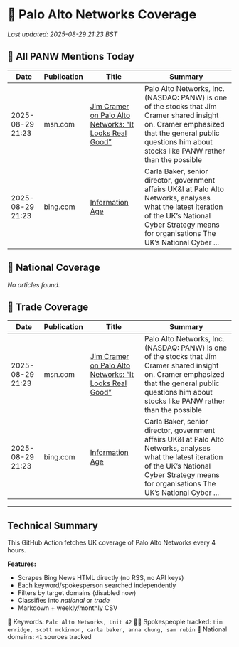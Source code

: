 # 🔐 Palo Alto Networks Coverage

_Last updated: 2025-08-29 21:23 BST_

## 📌 All PANW Mentions Today

| Date | Publication | Title | Summary |
|------|-------------|--------|---------|
| 2025-08-29 21:23 | msn.com | [Jim Cramer on Palo Alto Networks: “It Looks Real Good”](https://www.msn.com/en-us/money/markets/jim-cramer-on-palo-alto-networks-it-looks-real-good/ar-AA1LvahE?ocid=BingNewsVerp) | Palo Alto Networks, Inc. (NASDAQ: PANW) is one of the stocks that Jim Cramer shared insight on. Cramer emphasized that the general public questions him about stocks like PANW rather than the possible |
| 2025-08-29 21:23 | bing.com | [Information Age](https://www.bing.com/news/search?q=site%3awww.information-age.com&FORM=NWBCLM) | Carla Baker, senior director, government affairs UK&I at Palo Alto Networks, analyses what the latest iteration of the UK’s National Cyber Strategy means for organisations The UK’s National Cyber ... |

## 📰 National Coverage

_No articles found._

## 📘 Trade Coverage

| Date | Publication | Title | Summary |
|------|-------------|--------|---------|
| 2025-08-29 21:23 | msn.com | [Jim Cramer on Palo Alto Networks: “It Looks Real Good”](https://www.msn.com/en-us/money/markets/jim-cramer-on-palo-alto-networks-it-looks-real-good/ar-AA1LvahE?ocid=BingNewsVerp) | Palo Alto Networks, Inc. (NASDAQ: PANW) is one of the stocks that Jim Cramer shared insight on. Cramer emphasized that the general public questions him about stocks like PANW rather than the possible |
| 2025-08-29 21:23 | bing.com | [Information Age](https://www.bing.com/news/search?q=site%3awww.information-age.com&FORM=NWBCLM) | Carla Baker, senior director, government affairs UK&I at Palo Alto Networks, analyses what the latest iteration of the UK’s National Cyber Strategy means for organisations The UK’s National Cyber ... |


---

## Technical Summary

This GitHub Action fetches UK coverage of Palo Alto Networks every 4 hours.

**Features:**
- Scrapes Bing News HTML directly (no RSS, no API keys)
- Each keyword/spokesperson searched independently
- Filters by target domains (disabled now)
- Classifies into _national_ or _trade_
- Markdown + weekly/monthly CSV

📌 Keywords: `Palo Alto Networks, Unit 42`
🧑‍💼 Spokespeople tracked: `tim erridge, scott mckinnon, carla baker, anna chung, sam rubin`
📰 National domains: `41` sources tracked

